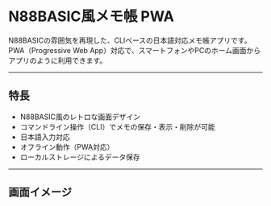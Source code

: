 # N88BASIC風メモ帳 PWA

N88BASICの雰囲気を再現した、CLIベースの日本語対応メモ帳アプリです。  
PWA（Progressive Web App）対応で、スマートフォンやPCのホーム画面からアプリのように利用できます。

---

## 特長

- N88BASIC風のレトロな画面デザイン
- コマンドライン操作（CLI）でメモの保存・表示・削除が可能
- 日本語入力対応
- オフライン動作（PWA対応）
- ローカルストレージによるデータ保存

---

## 画面イメージ

